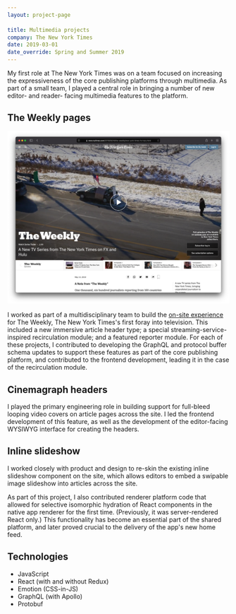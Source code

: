 ```yaml
---
layout: project-page

title: Multimedia projects
company: The New York Times
date: 2019-03-01
date_override: Spring and Summer 2019
---
```


My first role at The New York Times was on a team focused on increasing the expressiveness of the core publishing platforms through multimedia. As part of a small team, I played a central role in bringing a number of new editor- and reader- facing multimedia features to the platform.

## The Weekly pages

![The Weekly](/assets/images/optimized/portfolio/nytimes-multimedia/the-weekly.png)

I worked as part of a multidisciplinary team to build the [on-site experience](https://www.nytimes.com/2019/05/14/the-weekly/new-york-times-fx-hulu.html) for The Weekly, The New York Times's first foray into television. This included a new immersive article header type; a special streaming-service-inspired recirculation module; and a featured reporter module. For each of these projects, I contributed to developing the GraphQL and protocol buffer schema updates to support these features as part of the core publishing platform, and contributed to the frontend development, leading it in the case of the recirculation module.

## Cinemagraph headers

I played the primary engineering role in building support for full-bleed looping video covers on article pages across the site. I led the frontend development of this feature, as well as the development of the editor-facing WYSIWYG interface for creating the headers.

## Inline slideshow

I worked closely with product and design to re-skin the existing inline slideshow component on the site, which allows editors to embed a swipable image slideshow into articles across the site.

As part of this project, I also contributed renderer platform code that allowed for selective isomorphic hydration of React components in the native app renderer for the first time. (Previously, it was server-rendered React only.) This functionality has become an essential part of the shared platform, and later proved crucial to the delivery of the app's new home feed.

## Technologies

* JavaScript
* React (with and without Redux)
* Emotion (CSS-in-JS)
* GraphQL (with Apollo)
* Protobuf
